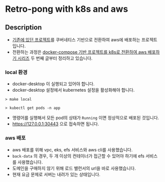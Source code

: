# Retro-pong with k8s and aws

## Description

- [기존에 있던 프로젝트](https://github.com/Retro-pong/Transcendence)를 쿠버네티스 기반으로 전환하여 aws에 배포하는 프로젝트입니다.
- 전환하는 과정은 [docker-compose 기반 프로젝트를 k8s로 전환하여 aws 배포하기 시리즈](https://velog.io/@kdelphinus/series/%ED%8A%B8%EC%84%BC%EC%9D%84-%EC%BF%A0%EB%B2%84%EB%A1%9C-%EB%B0%94%EA%BE%B8%EA%B3%A0-elk-%EC%A0%81%EC%9A%A9%ED%95%98%EA%B8%B0) 두 번째 글부터 정리하고 있습니다.


### local 환경

- docker-desktop 이 실행되고 있어야 합니다.
- docker-desktop 설정에서 kubernetes 설정을 활성화해야 합니다.

```shell
> make local
```

```shell
> kubectl get pods -n app
```

- 명령어를 실행해서 모든 pod의 상태가 `Running` 이면 정상적으로 배포된 것입니다.
- https://127.0.0.1:30443 으로 접속하면 됩니다.

### aws 배포

- aws 배포를 위해 vpc, eks, efs 서비스와 aws cli를 사용했습니다.
- `back-data` 의 경우, 두 개 이상의 컨테이너가 접근할 수 있어야 하기에 efs 서비스를 사용했습니다.
- 도메인을 구매하지 않기 위해 로드 밸런서의 url을 바로 사용했습니다.
- 현재 요금 문제로 서버는 내려가 있는 상태입니다.

